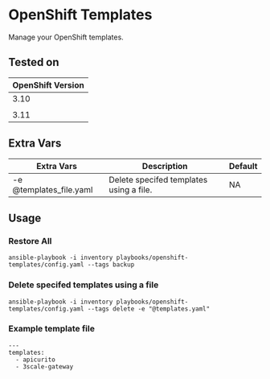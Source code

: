 # OpenShift Templates

Manage your OpenShift templates.

## Tested on

| OpenShift Version   |
|---------------------|
|       3.10          |
|                     |
|       3.11          |

## Extra Vars
|    Extra Vars          |  Description                                          |  Default  |
|------------------------|-------------------------------------------------------|-----------|
| -e @templates_file.yaml|  Delete specifed templates using a file.             |  NA |


## Usage

### Restore All

```
ansible-playbook -i inventory playbooks/openshift-templates/config.yaml --tags backup
```

### Delete specifed templates using a file
```
ansible-playbook -i inventory playbooks/openshift-templates/config.yaml --tags delete -e "@templates.yaml"
```

### Example template file
```
---
templates:
  - apicurito
  - 3scale-gateway
```
